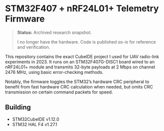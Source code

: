 # STM32F407 + nRF24L01+ Telemetry Firmware

> **Status:** Archived research snapshot.
>
> I no longer have the hardware. Code is published *as-is* for reference and verification.

This repository contains the exact CubeIDE project I used for UAV radio-link experiments in 2023.
It runs on an STM32F407G-DISC1 board wired to an nRF24L01+ module and transmits 32-byte payloads at 2 Mbps on channel 2476 MHz, using basic error-checking methods.

Notably, the firmware toggles the STM32’s hardware CRC peripheral to benefit from fast hardware CRC calculation when needed, but omits CRC transmission on certain command packets for speed.

## Building

* STM32CubeIDE v1.12.0
* STM32 HAL F4 v1.27.1

